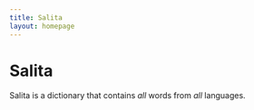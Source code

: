 ```yaml
---
title: Salita
layout: homepage
---
```


# Salita

Salita is a dictionary that contains *all* words from *all* languages.

